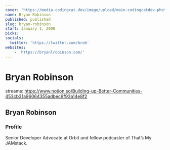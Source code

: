 ```yaml
---
cover: 'https://media.codingcat.dev/image/upload/main-codingcatdev-photo/podcast-guest/'
name: Bryan Robinson
published: published
slug: bryan-robinson
start: January 1, 2000
picks: 
socials:
  twitter: 'https://twitter.com/brob'
websites:
    - 'https://bryanlrobinson.com/'
---
```


# Bryan Robinson

streams: https://www.notion.so/Building-up-Better-Communities-453cb31a96064355adbec6f93a14e8f2

## Bryan Robinson

### Profile

Senior Developer Advocate at Orbit and fellow podcaster of That’s My JAMstack.
